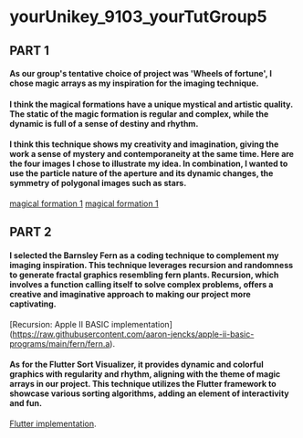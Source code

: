 # yourUnikey_9103_yourTutGroup5
## PART 1
#### As our group's tentative choice of project was 'Wheels of fortune', I chose magic arrays as my inspiration for the imaging technique.

#### I think the magical formations have a unique mystical and artistic quality. The static of the magic formation is regular and complex, while the dynamic is full of a sense of destiny and rhythm. 

#### I think this technique shows my creativity and imagination, giving the work a sense of mystery and contemporaneity at the same time. Here are the four images I chose to illustrate my idea. In combination, I wanted to use the particle nature of the aperture and its dynamic changes, the symmetry of polygonal images such as stars.
[magical formation 1](/Users/dremclry/Desktop/交互设计/w8pro/yourUnikey_9103_yourTutGroup5/assets/images)
[magical formation 1](readmeImages/Mona_Lisa_by_Leonardo_da_Vinci_500_x_700.jpg)
## PART 2
#### I selected the Barnsley Fern as a coding technique to complement my imaging inspiration. This technique leverages recursion and randomness to generate fractal graphics resembling fern plants. Recursion, which involves a function calling itself to solve complex problems, offers a creative and imaginative approach to making our project more captivating.

[Recursion: Apple II BASIC implementation] (https://raw.githubusercontent.com/aaron-jencks/apple-ii-basic-programs/main/fern/fern.a).

#### As for the Flutter Sort Visualizer, it provides dynamic and colorful graphics with regularity and rhythm, aligning with the theme of magic arrays in our project. This technique utilizes the Flutter framework to showcase various sorting algorithms, adding an element of interactivity and fun.
[Flutter implementation](https://github.com/hamed-deriv/flutter_sort_visualizer).
